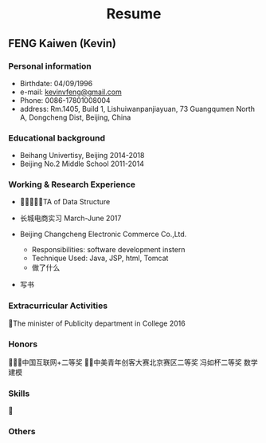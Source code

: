 # <center>Resume</center>

## FENG Kaiwen (Kevin)

### Personal information
- Birthdate: 04/09/1996
- e-mail: kevinvfeng@gmail.com
- Phone: 0086-17801008004
- address: Rm.1405, Build 1, Lishuiwanpanjiayuan,  73 Guangqumen North A, Dongcheng Dist, Beijing, China

### Educational background
- Beihang Univertisy, Beijing 2014-2018
- Beijing No.2 Middle School 2011-2014
<div style="display:none">
- Beijing No.5 Branch Middle School 2008-2011
- Beijing Fuxue Hutong Primary School 2002-2008
</div>

### Working & Research Experience
- TA of Data Structure 

- 长城电商实习 March-June 2017
- Beijing Changcheng Electronic Commerce Co.,Ltd.
    - Responsibilities: software development instern
    - Technique Used: Java, JSP, html, Tomcat
    - 做了什么

- 写书
<div style="display:none">
- TA of C#
</div>

### Extracurricular Activities
The minister of Publicity department in College 2016

### Honors
中国互联网+二等奖
中美青年创客大赛北京赛区二等奖
冯如杯二等奖
数学建模
### Skills

### Others